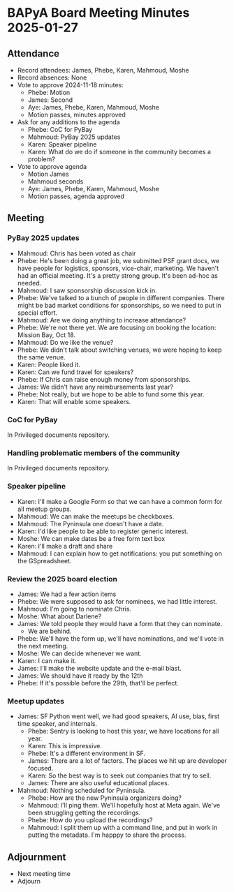 # BAPyA Board Meeting Minutes 2025-01-27

## Attendance

* Record attendees: James, Phebe, Karen, Mahmoud, Moshe
* Record absences: None
* Vote to approve 2024-11-18 minutes:
  * Phebe: Motion
  * James: Second
  * Aye: James, Phebe, Karen, Mahmoud, Moshe
  * Motion passes, minutes approved
* Ask for any additions to the agenda
  * Phebe: CoC for PyBay
  * Mahmoud: PyBay 2025 updates
  * Karen: Speaker pipeline
  * Karen: What do we do if someone in the community becomes a problem?
* Vote to approve agenda
  * Motion James
  * Mahmoud seconds
  * Aye: James, Phebe, Karen, Mahmoud, Moshe
  * Motion passes, agenda approved

## Meeting

### PyBay 2025 updates

* Mahmoud: Chris has been voted as chair
* Phebe: He's been doing a great job, we submitted PSF grant docs, we have people
  for logistics, sponsors, vice-chair, marketing. We haven't had an official meeting.
  It's a pretty strong group. It's been ad-hoc as needed.
* Mahmoud: I saw sponsorship discussion kick in.
* Phebe: We've talked to a bunch of people in different companies. There might be
  bad market conditions for sponsorships, so we need to put in special effort.
* Mahmoud: Are we doing anything to increase attendance?
* Phebe: We're not there yet. We are focusing on booking the location: Mission Bay,
  Oct 18.
* Mahmoud: Do we like the venue?
* Phebe: We didn't talk about switching venues, we were hoping to keep the same venue.
* Karen: People liked it.
* Karen: Can we fund travel for speakers?
* Phebe: If Chris can raise enough money from sponsorships.
* James: We didn't have any reimbursements last year?
* Phebe: Not really, but we hope to be able to fund some this year.
* Karen: That will enable some speakers.

### CoC for PyBay

In Privileged documents repository.

### Handling problematic members of the community

In Privileged documents repository.

### Speaker pipeline

* Karen: I'll make a Google Form so that we can have a common form for all
  meetup groups.
* Mahmoud: We can make the meetups be checkboxes.
* Mahmoud: The Pyninsula one doesn't have a date.
* Karen: I'd like people to be able to register generic interest.
* Moshe: We can make dates be a free form text box
* Karen: I'll make a draft and share
* Mahmoud: I can explain how to get notifications: you put something on the GSpreadsheet.

### Review the 2025 board election

* James: We had a few action items
* Phebe: We were supposed to ask for nominees, we had little interest.
* Mahmoud: I'm going to nominate Chris.
* Moshe: What about Darlene?
* James: We told people they would have a form that they can nominate.
  * We are behind.
* Phebe: We'll have the form up, we'll have nominations, and we'll vote in the next meeting.
* Moshe: We can decide whenever we want.
* Karen: I can make it.
* James: I'll make the website update and the e-mail blast.
* James: We should have it ready by the 12th
* Phebe: If it's possible before the 29th, that'll be perfect.

### Meetup updates

* James: SF Python went well, we had good speakers, AI use, bias, first time speaker,
  and internals.
  * Phebe: Sentry is looking to host this year, we have locations for all year.
  * Karen: This is impressive.
  * Phebe: It's a different environment in SF.
  * James: There are a lot of factors. The places we hit up are developer focused.
  * Karen: So the best way is to seek out companies that try to sell.
  * James: There are also useful educational places.
* Mahmoud: Nothing scheduled for Pyninsula.
  * Phebe: How are the new Pyninsula organizers doing?
  * Mahmoud: I'll ping them. We'll hopefully host at Meta again. We've been struggling
    getting the recordings.
  * Phebe: How do you upload the recordings?
  * Mahmoud: I split them up with a command line, and put in work in putting the
    metadata. I'm happpy to share the process.


## Adjournment

* Next meeting time
* Adjourn

